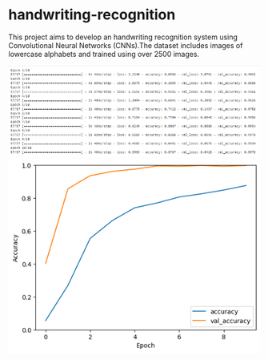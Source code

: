 # handwriting-recognition
This project aims to develop an handwriting recognition system using Convolutional Neural Networks (CNNs).The dataset includes images of lowercase alphabets and trained using over 2500 images.

![abcd](accuracy.png)
![abcd](graph.png)

